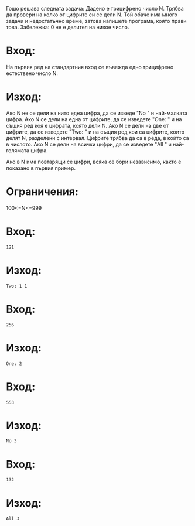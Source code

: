 
Гошо решава следната задача: Дадено е трицифрено число N. Трябва да провери на колко от цифрите си се дели N. Той обаче има много задачи и недостатъчно време, затова напишете програма, която прави това. Забележка: 0 не е делител на никое число.

# Вход:
На първия ред на стандартния вход се въвежда едно трицифрено естествено число N.

# Изход:
Ако N не се дели на нито една цифра, да се изведе "No " и най-малката цифра.
Ако N се дели на една от цифрите, да се изведете "One: " и на същия ред коя е цифрата, която дели N.
Ако N се дели на две от цифрите, да се изведете "Two: " и на същия ред кои са цифрите, които делят N, разделени с интервал. Цифрите трябва да са в реда, в който са в числото.
Ако N се дели на всички цифри, да се изведете "All " и най-голямата цифра.

Ако в N има повтарящи се цифри, всяка се бори независимо, както е показано в първия пример.

# Ограничения:
100<=N<=999

# Вход:
```
121
```

# Изход:
```
Two: 1 1
```

# Вход:
```
256
```

# Изход:
```
One: 2
```

# Вход:
```
553
```

# Изход:
```
No 3
```

# Вход:
```
132
```

# Изход:
```
All 3
```


